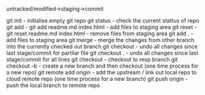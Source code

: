 untracked/modified->staging->commit

git init - initialise empty git repo
git status - check the current stattus of repo
git add <filename> - git add readme.md index.html - add files to staging area
git reset <filename> - git reset readme.md index.html - remove files from staging area
git add . - add files to staging area
git merge <branch-name> - merge the changes from other branch into the currently checked out branch
git checkout <filename> - undo all changes since last stage/commit for partilar file
git checkout . - undo all changes since last stage/commit for all lines
git checkout <branch-name> - checkout to resp branch
git checkout -b <branch-name> - create a new branch and then checkout
(one time process for a new repo) git remote add origin <repo url> - add the upstream / link out local repo to cloud remote repo
(one time process for a new branch) git push origin <branch-name> - push the local branch to remote repo 
